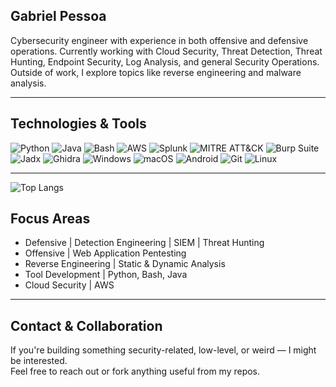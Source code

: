 ## Gabriel Pessoa

Cybersecurity engineer with experience in both offensive and defensive operations. Currently working with Cloud Security, Threat Detection, Threat Hunting, Endpoint Security, Log Analysis, and general Security Operations. 
Outside of work, I explore topics like reverse engineering and malware analysis.

---

## Technologies & Tools  
![Python](https://img.shields.io/badge/-Python-333?style=flat&logo=python) 
![Java](https://img.shields.io/badge/-Java-333?style=flat&logo=java) 
![Bash](https://img.shields.io/badge/-Bash-333?style=flat&logo=gnu-bash) 
![AWS](https://img.shields.io/badge/-AWS-333?style=flat&logo=amazon-aws) 
![Splunk](https://img.shields.io/badge/-Splunk-333?style=flat&logo=splunk) 
![MITRE ATT&CK](https://img.shields.io/badge/-MITRE%20ATT%26CK-333?style=flat) 
![Burp Suite](https://img.shields.io/badge/-Burp%20Suite-333?style=flat) 
![Jadx](https://img.shields.io/badge/-JADX-333?style=flat&logo=android) 
![Ghidra](https://img.shields.io/badge/-Ghidra-333?style=flat) 
![Windows](https://img.shields.io/badge/-Windows-333?style=flat&logo=windows) 
![macOS](https://img.shields.io/badge/-macOS-333?style=flat&logo=apple) 
![Android](https://img.shields.io/badge/-Android-333?style=flat&logo=android) 
![Git](https://img.shields.io/badge/-Git-333?style=flat&logo=git) 
![Linux](https://img.shields.io/badge/-Linux-333?style=flat&logo=linux)

---

![Top Langs](https://github-readme-stats.vercel.app/api/top-langs/?username=an0therprsn&layout=compact&theme=github_dark)


## Focus Areas  

- Defensive | Detection Engineering | SIEM | Threat Hunting  
- Offensive | Web Application Pentesting  
- Reverse Engineering | Static & Dynamic Analysis  
- Tool Development | Python, Bash, Java  
- Cloud Security | AWS

---

## Contact & Collaboration  

If you're building something security-related, low-level, or weird — I might be interested.  
Feel free to reach out or fork anything useful from my repos.
